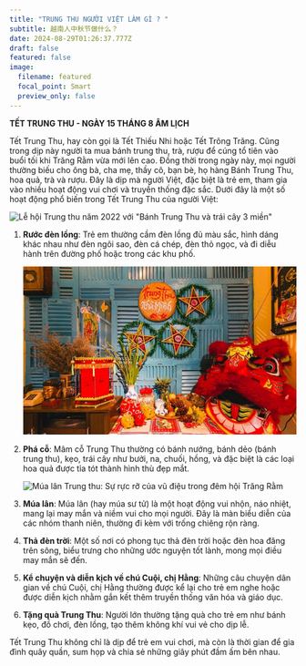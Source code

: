 ```yaml
---
title: "TRUNG THU NGƯỜI VIỆT LÀM GÌ ? "
subtitle: 越南人中秋节做什么？
date: 2024-08-29T01:26:37.777Z
draft: false
featured: false
image:
  filename: featured
  focal_point: Smart
  preview_only: false
---
```

**TẾT TRUNG THU - NGÀY 15 THÁNG 8 ÂM LỊCH** 

Tết Trung Thu, hay còn gọi là Tết Thiếu Nhi hoặc Tết Trông Trăng. Cũng trong dịp này người ta mua bánh trung thu, trà, rượu để cúng tổ tiên vào buổi tối khi Trăng Rằm vừa mới lên cao. Đồng thời trong ngày này, mọi người thường biếu cho ông bà, cha mẹ, thầy cô, bạn bè, họ hàng Bánh Trung Thu, hoa quả, trà và rượu. Đây là dịp mà người Việt, đặc biệt là trẻ em, tham gia vào nhiều hoạt động vui chơi và truyền thống đặc sắc. Dưới đây là một số hoạt động phổ biến trong Tết Trung Thu của người Việt:

![Lễ hội Trung thu năm 2022 với "Bánh Trung Thu và trái cây 3 miền"](https://bcp.cdnchinhphu.vn/zoom/600_315/334894974524682240/2022/9/6/y-nghia-tet-trung-thu-truyen-thong-cua-viet-nam-1662431302225606175519-0-92-675-1172-crop-1662431333830244378647.jpg)

1. **Rước đèn lồng**: Trẻ em thường cầm đèn lồng đủ màu sắc, hình dáng khác nhau như đèn ngôi sao, đèn cá chép, đèn thỏ ngọc, và đi diễu hành trên đường phố hoặc trong các khu phố.

   ![](trung-thu-min-850x523.jpg)
2. **Phá cỗ**: Mâm cỗ Trung Thu thường có bánh nướng, bánh dẻo (bánh trung thu), kẹo, trái cây như bưởi, na, chuối, hồng, và đặc biệt là các loại hoa quả được tỉa tót thành hình thù đẹp mắt.

   ![Múa lân Trung thu: Sự rực rỡ của vũ điệu trong đêm hội Trăng Rằm](https://gcs.tripi.vn/public-tripi/tripi-feed/img/476152nmr/anh-mo-ta.png)
3. **Múa lân**: Múa lân (hay múa sư tử) là một hoạt động vui nhộn, náo nhiệt, mang lại may mắn và niềm vui cho mọi người. Đây là màn biểu diễn của các nhóm thanh niên, thường đi kèm với trống chiêng rộn ràng.
4. **Thả đèn trời**: Một số nơi có phong tục thả đèn trời hoặc đèn hoa đăng trên sông, biểu trưng cho những ước nguyện tốt lành, mong mọi điều may mắn sẽ đến.
5. **Kể chuyện và diễn kịch về chú Cuội, chị Hằng**: Những câu chuyện dân gian về chú Cuội, chị Hằng thường được kể lại cho trẻ em nghe hoặc được diễn kịch nhằm gắn kết thêm truyền thống văn hóa và giáo dục.
6. **Tặng quà Trung Thu**: Người lớn thường tặng quà cho trẻ em như bánh kẹo, đồ chơi, đèn lồng, tạo thêm không khí vui vẻ cho dịp lễ.

Tết Trung Thu không chỉ là dịp để trẻ em vui chơi, mà còn là thời gian để gia đình quây quần, sum họp và chia sẻ những giây phút đầm ấm bên nhau.